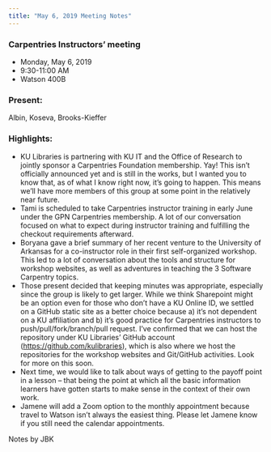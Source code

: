 ```yaml
---
title: "May 6, 2019 Meeting Notes"
---
```


### Carpentries Instructors’ meeting
- Monday, May 6, 2019
- 9:30-11:00 AM
- Watson 400B

### Present:
Albin, Koseva, Brooks-Kieffer

### Highlights:
- KU Libraries is partnering with KU IT and the Office of Research to jointly sponsor a Carpentries Foundation membership. Yay! This isn’t officially announced yet and is still in the works, but I wanted you to know that, as of what I know right now, it’s going to happen. This means we’ll have more members of this group at some point in the relatively near future.
- Tami is scheduled to take Carpentries instructor training in early June under the GPN Carpentries membership. A lot of our conversation focused on what to expect during instructor training and fulfilling the checkout requirements afterward.
- Boryana gave a brief summary of her recent venture to the University of Arkansas for a co-instructor role in their first self-organized workshop. This led to a lot of conversation about the tools and structure for workshop websites, as well as adventures in teaching the 3 Software Carpentry topics.
- Those present decided that keeping minutes was appropriate, especially since the group is likely to get larger. While we think Sharepoint might be an option even for those who don’t have a KU Online ID, we settled on a GitHub static site as a better choice because a) it’s not dependent on a KU affiliation and b) it’s good practice for Carpentries instructors to push/pull/fork/branch/pull request. I’ve confirmed that we can host the repository under KU Libraries’ GitHub account (https://github.com/kulibraries), which is also where we host the repositories for the workshop websites and Git/GitHub activities. Look for more on this soon.
- Next time, we would like to talk about ways of getting to the payoff point in a lesson – that being the point at which all the basic information learners have gotten starts to make sense in the context of their own work.
- Jamene will add a Zoom option to the monthly appointment because travel to Watson isn’t always the easiest thing. Please let Jamene know if you still need the calendar appointments.

Notes by JBK
